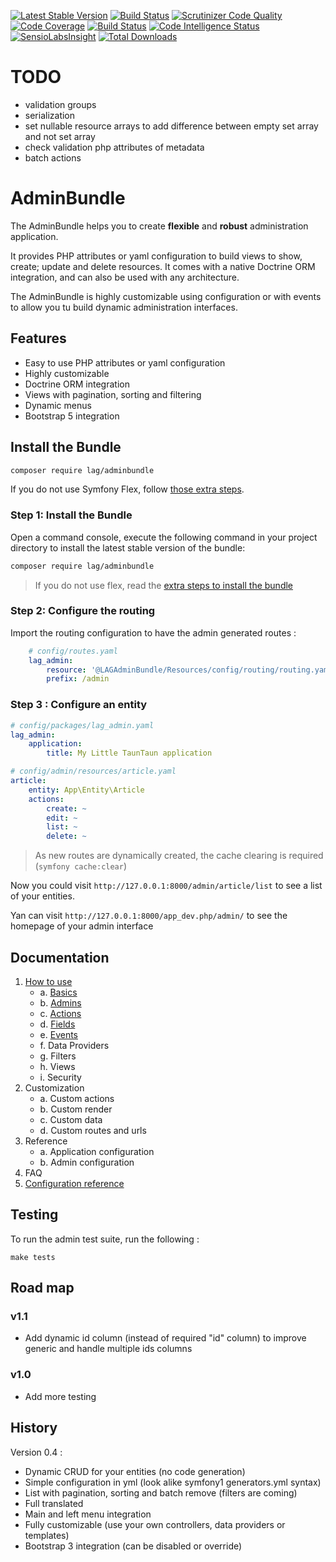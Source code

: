 [![Latest Stable Version](https://poser.pugx.org/lag/adminbundle/v/stable)](https://packagist.org/packages/lag/adminbundle)
[![Build Status](https://travis-ci.org/larriereguichet/AdminBundle.svg?branch=master)](https://travis-ci.org/larriereguichet/AdminBundle)
[![Scrutinizer Code Quality](https://scrutinizer-ci.com/g/larriereguichet/AdminBundle/badges/quality-score.png?b=master)](https://scrutinizer-ci.com/g/larriereguichet/AdminBundle/?branch=master)
[![Code Coverage](https://scrutinizer-ci.com/g/larriereguichet/AdminBundle/badges/coverage.png?b=master)](https://scrutinizer-ci.com/g/larriereguichet/AdminBundle/?branch=master)
[![Build Status](https://scrutinizer-ci.com/g/larriereguichet/AdminBundle/badges/build.png?b=master)](https://scrutinizer-ci.com/g/larriereguichet/AdminBundle/build-status/master)
[![Code Intelligence Status](https://scrutinizer-ci.com/g/larriereguichet/AdminBundle/badges/code-intelligence.svg?b=master)](https://scrutinizer-ci.com/code-intelligence)
[![SensioLabsInsight](https://insight.sensiolabs.com/projects/c8e28654-44c7-46f3-9450-497e37bda3d0/mini.png)](https://insight.sensiolabs.com/projects/c8e28654-44c7-46f3-9450-497e37bda3d0)
[![Total Downloads](https://poser.pugx.org/lag/adminbundle/downloads)](https://packagist.org/packages/lag/adminbundle)

# TODO
- validation groups
- serialization
- set nullable resource arrays to add difference between empty set array and not set array
- check validation php attributes of metadata
- batch actions

# AdminBundle
The AdminBundle helps you to create **flexible** and **robust** administration application.

It provides PHP attributes or yaml configuration to build views to show, create; update and delete resources. It comes
with a native Doctrine ORM integration, and can also be used with any architecture.

The AdminBundle is highly customizable using configuration or with events to allow you tu build dynamic administration 
interfaces.

## Features
* Easy to use PHP attributes or yaml configuration
* Highly customizable
* Doctrine ORM integration
* Views with pagination, sorting and filtering
* Dynamic menus
* Bootstrap 5 integration

## Install the Bundle

```bash
composer require lag/adminbundle
```

If you do not use Symfony Flex, follow [those extra steps](docs/install/install-without-flex.md).













### Step 1: Install the Bundle
Open a command console, execute the
following command in your project directory to install the latest stable version of the bundle:

```bash
composer require lag/adminbundle
```

> If you do not use flex, read the [extra steps to install the bundle](docs/install/install-without-flex.md) 


### Step 2: Configure the routing
Import the routing configuration to have the admin generated routes :

```yml
    # config/routes.yaml        
    lag_admin:
        resource: '@LAGAdminBundle/Resources/config/routing/routing.yaml'
        prefix: /admin
```

### Step 3 : Configure an entity

```yaml
# config/packages/lag_admin.yaml
lag_admin:
    application:
        title: My Little TaunTaun application       
```

```yaml
# config/admin/resources/article.yaml
article:
    entity: App\Entity\Article 
    actions:
        create: ~
        edit: ~
        list: ~
        delete: ~
```

> As new routes are dynamically created, the cache clearing is required (`symfony cache:clear`)

Now you could visit `http://127.0.0.1:8000/admin/article/list` to see a list of your entities. 

Yan can visit `http://127.0.0.1:8000/app_dev.php/admin/` to see the homepage of your admin interface

## Documentation
1. [How to use](docs/how-to-use/basics.md)   
    * a. [Basics](docs/how-to-use/basics.md)
    * b. [Admins](docs/how-to-use/admin.md)
    * c. [Actions](docs/how-to-use/action.md)
    * d. [Fields](docs/how-to-use/field.md)
    * e. [Events](docs/how-to-use/events.md)
    * f. Data Providers
    * g. Filters
    * h. Views
    * i. Security    
2. Customization
    * a. Custom actions
    * b. Custom render
    * c. Custom data
    * d. Custom routes and urls
3. Reference
    * a. Application configuration
    * b. Admin configuration
4. FAQ
5. [Configuration reference](docs/reference/index.md)


## Testing
To run the admin test suite, run the following :
```shell
make tests
```

## Road map

### v1.1
- Add dynamic id column (instead of required "id" column) to improve generic and handle multiple ids columns 

### v1.0
- Add more testing

## History
Version 0.4 :
* Dynamic CRUD for your entities (no code generation)
* Simple configuration in yml (look alike symfony1 generators.yml syntax)
* List with pagination, sorting and batch remove (filters are coming)
* Full translated
* Main and left menu integration
* Fully customizable (use your own controllers, data providers or templates)
* Bootstrap 3 integration (can be disabled or override)
